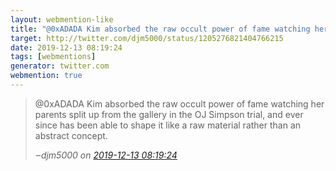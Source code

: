 ```yaml
---
layout: webmention-like
title: "@0xADADA Kim absorbed the raw occult power of fame watching her parents split up from the gallery in the OJ Simpson trial, and ever since has been able to shape it like a raw material rather than an abstract concept."
target: http://twitter.com/djm5000/status/1205276821404766215
date: 2019-12-13 08:19:24
tags: [webmentions]
generator: twitter.com
webmention: true
---
```




<blockquote class="external-citation">
  <p>
    @0xADADA Kim absorbed the raw occult power of fame watching her parents split up from the gallery in the OJ Simpson trial, and ever since has been able to shape it like a raw material rather than an abstract concept.
  </p>
  <cite>‒<span class="p-author p-name">djm5000</span>
    on
    <a href="http://twitter.com/djm5000/status/1205276821404766215" rel="external nofollow" target="_blank">2019-12-13 08:19:24</a>
  </cite>
</blockquote>



